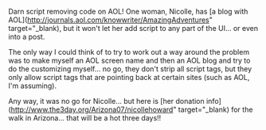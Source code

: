 Darn script removing code on AOL! One woman, Nicolle, has [a blog with AOL](http://journals.aol.com/knowwriter/AmazingAdventures" target="_blank), but it won't let her add script to any part of the UI... or even into a post.

The only way I could think of to try to work out a way around the problem was to make myself an AOL screen name and then an AOL blog and try to do the customizing myself... no go, they don't strip all script tags, but they only allow script tags that are pointing back at certain sites (such as AOL, I'm assuming).

Any way, it was no go for Nicolle... but here is [her donation info](http://www.the3day.org/Arizona07/nicollehoward" target="_blank) for the walk in Arizona... that will be a hot three days!!